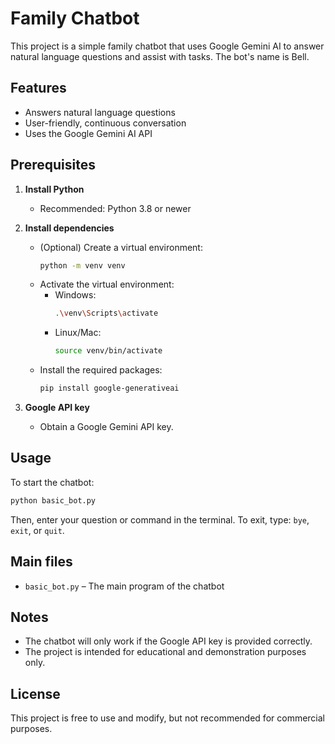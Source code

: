 # Family Chatbot

This project is a simple family chatbot that uses Google Gemini AI to answer natural language questions and assist with tasks. The bot's name is Bell.

## Features
- Answers natural language questions
- User-friendly, continuous conversation
- Uses the Google Gemini AI API

## Prerequisites

1. **Install Python**
   - Recommended: Python 3.8 or newer

2. **Install dependencies**
   - (Optional) Create a virtual environment:
     ```bash
     python -m venv venv
     ```
   - Activate the virtual environment:
     - Windows:
       ```bash
       .\venv\Scripts\activate
       ```
     - Linux/Mac:
       ```bash
       source venv/bin/activate
       ```
   - Install the required packages:
     ```bash
     pip install google-generativeai
     ```

3. **Google API key**
   - Obtain a Google Gemini API key.

## Usage

To start the chatbot:
```bash
python basic_bot.py
```

Then, enter your question or command in the terminal. To exit, type: `bye`, `exit`, or `quit`.

## Main files
- `basic_bot.py` – The main program of the chatbot

## Notes
- The chatbot will only work if the Google API key is provided correctly.
- The project is intended for educational and demonstration purposes only.

## License
This project is free to use and modify, but not recommended for commercial purposes.
